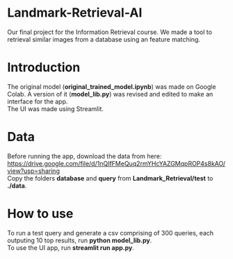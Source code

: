 # Landmark-Retrieval-AI
Our final project for the Information Retrieval course. We made a tool to retrieval similar images from a database using an feature matching.

# Introduction
The original model (**original_trained_model.ipynb**) was made on Google Colab. A version of it (**model_lib.py**) was revised and edited to make an interface for the app.  
The UI was made using Streamlit.  

# Data
Before running the app, download the data from here: https://drive.google.com/file/d/1nQIfFMeQuq2rmYHcYAZGMqpROP4s8kAO/view?usp=sharing  
Copy the folders **database** and **query** from **Landmark_Retrieval/test** to **./data**.  

# How to use
To run a test query and generate a csv comprising of 300 queries, each outputing 10 top results, run **python model_lib.py**.  
To use the UI app, run **streamlit run app.py**.  
